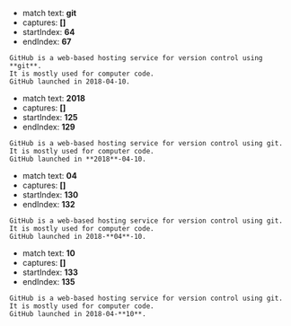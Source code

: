 
- match text: **git**
- captures: **[]**
- startIndex: **64**
- endIndex: **67**

```
GitHub is a web-based hosting service for version control using **git**.
It is mostly used for computer code.
GitHub launched in 2018-04-10.

```



- match text: **2018**
- captures: **[]**
- startIndex: **125**
- endIndex: **129**

```
GitHub is a web-based hosting service for version control using git.
It is mostly used for computer code.
GitHub launched in **2018**-04-10.

```



- match text: **04**
- captures: **[]**
- startIndex: **130**
- endIndex: **132**

```
GitHub is a web-based hosting service for version control using git.
It is mostly used for computer code.
GitHub launched in 2018-**04**-10.

```



- match text: **10**
- captures: **[]**
- startIndex: **133**
- endIndex: **135**

```
GitHub is a web-based hosting service for version control using git.
It is mostly used for computer code.
GitHub launched in 2018-04-**10**.

```

